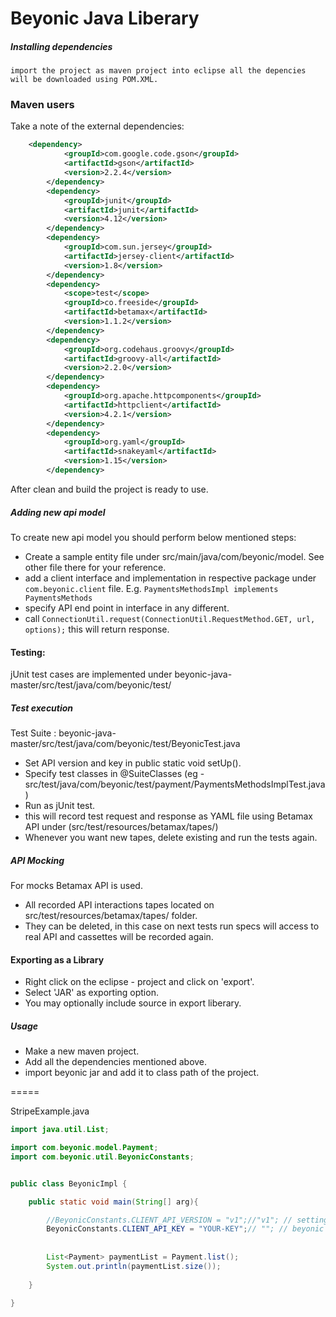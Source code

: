 # Beyonic Java Liberary

##### Installing dependencies
```
import the project as maven project into eclipse all the depencies will be downloaded using POM.XML.
```

### Maven users

Take a note of the external dependencies:

```xml
    <dependency>
			<groupId>com.google.code.gson</groupId>
			<artifactId>gson</artifactId>
			<version>2.2.4</version>
		</dependency>
		<dependency>
			<groupId>junit</groupId>
			<artifactId>junit</artifactId>
			<version>4.12</version>
		</dependency>
		<dependency>
			<groupId>com.sun.jersey</groupId>
			<artifactId>jersey-client</artifactId>
			<version>1.8</version>
		</dependency>
		<dependency>
			<scope>test</scope>
			<groupId>co.freeside</groupId>
			<artifactId>betamax</artifactId>
			<version>1.1.2</version>
		</dependency>
		<dependency>
			<groupId>org.codehaus.groovy</groupId>
			<artifactId>groovy-all</artifactId>
			<version>2.2.0</version>
		</dependency>
		<dependency>
			<groupId>org.apache.httpcomponents</groupId>
			<artifactId>httpclient</artifactId>
			<version>4.2.1</version>
		</dependency>
		<dependency>
			<groupId>org.yaml</groupId>
			<artifactId>snakeyaml</artifactId>
			<version>1.15</version>
		</dependency>
```

After clean and build the project is ready to use.


##### Adding new api model
To create new api model you should perform below mentioned steps:
- Create a sample entity file under src/main/java/com/beyonic/model. See other file there for your reference.
- add a client interface and implementation in respective package under  ```com.beyonic.client``` file. E.g. ```PaymentsMethodsImpl implements PaymentsMethods```
- specify API end point in interface in any different.
- call ```ConnectionUtil.request(ConnectionUtil.RequestMethod.GET, url, options);``` this will return response.

#### Testing:
jUnit test cases are implemented under beyonic-java-master/src/test/java/com/beyonic/test/

##### Test execution
Test Suite :  beyonic-java-master/src/test/java/com/beyonic/test/BeyonicTest.java
- Set API version and key in public static void setUp().
- Specify test classes in @SuiteClasses (eg - src/test/java/com/beyonic/test/payment/PaymentsMethodsImplTest.java)
- Run as jUnit test.
- this will record test request and response as YAML file using Betamax API under (src/test/resources/betamax/tapes/)
- Whenever you want new tapes, delete existing and run the tests again.


##### API Mocking
For mocks Betamax API is used.
- All recorded API interactions tapes located on src/test/resources/betamax/tapes/ folder.
- They can be deleted, in this case on next tests run specs will access to real API and cassettes will be recorded again.


#### Exporting as a Library
- Right click on the eclipse - project and click on 'export'.
- Select 'JAR' as exporting option.
- You may optionally include source in export liberary.


##### Usage
- Make a new maven project.
- Add all the dependencies mentioned above.
- import beyonic jar and add it to class path of the project.

=====

StripeExample.java

```java
import java.util.List;

import com.beyonic.model.Payment;
import com.beyonic.util.BeyonicConstants;


public class BeyonicImpl {

	public static void main(String[] arg){

		//BeyonicConstants.CLIENT_API_VERSION = "v1";//"v1"; // setting api version
		BeyonicConstants.CLIENT_API_KEY = "YOUR-KEY";// ""; // beyonic test key
		
		
		List<Payment> paymentList = Payment.list();
		System.out.println(paymentList.size());
		
	}
	
}
```









